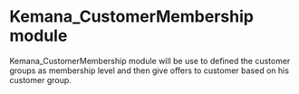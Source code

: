 # Kemana_CustomerMembership module

Kemana_CustomerMembership module will be use to defined the customer groups as membership level and then give offers to
customer based on his customer group.
